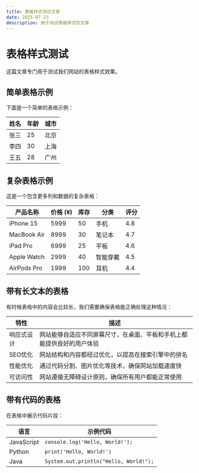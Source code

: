```yaml
---
title: 表格样式测试文章
date: 2025-07-23
description: 用于测试表格样式的文章
---
```


# 表格样式测试

这篇文章专门用于测试我们网站的表格样式效果。

## 简单表格示例

下面是一个简单的表格示例：

| 姓名 | 年龄 | 城市 |
| ---- | ---- | ---- |
| 张三 | 25   | 北京 |
| 李四 | 30   | 上海 |
| 王五 | 28   | 广州 |

## 复杂表格示例

这是一个包含更多列和数据的复杂表格：

| 产品名称 | 价格 (¥) | 库存 | 分类 | 评分 |
| -------- | -------- | ---- | ---- | ---- |
| iPhone 15 | 5999 | 50 | 手机 | 4.8 |
| MacBook Air | 8999 | 30 | 笔记本 | 4.7 |
| iPad Pro | 6999 | 25 | 平板 | 4.6 |
| Apple Watch | 2999 | 40 | 智能穿戴 | 4.5 |
| AirPods Pro | 1999 | 100 | 耳机 | 4.4 |

## 带有长文本的表格

有时候表格中的内容会比较长，我们需要确保表格能正确处理这种情况：

| 特性 | 描述 |
| ---- | ---- |
| 响应式设计 | 网站能够自适应不同屏幕尺寸，在桌面、平板和手机上都能提供良好的用户体验 |
| SEO优化 | 网站结构和内容都经过优化，以提高在搜索引擎中的排名 |
| 性能优化 | 通过代码分割、图片优化等技术，确保网站加载速度快 |
| 可访问性 | 网站遵循无障碍设计原则，确保所有用户都能正常使用 |

## 带有代码的表格

在表格中展示代码片段：

| 语言 | 示例代码 |
| ---- | -------- |
| JavaScript | `console.log('Hello, World!');` |
| Python | `print('Hello, World!')` |
| Java | `System.out.println("Hello, World!");` |